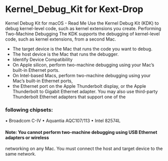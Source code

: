 # Kernel_Debug_Kit for Kext-Drop

Kernel Debug Kit for macOS -
Read Me
Use the Kernel Debug Kit (KDK) to debug kernel-level code, such as kernel extensions you
create.
Performing Two-Machine Debugging
The KDK supports the debugging of kernel-level code, such as kernel extensions, from a second
Mac.
- The target device is the Mac that runs the code you want to debug.
- The host device is the Mac that runs the debugger.
- Identify Device Compatibility
- On Apple silicon, perform two-machine debugging using your Mac’s built-in Ethernet ports.
- On Intel-based Macs, perform two-machine debugging using your Mac’s built-in Ethernet ports,
- the Ethernet port on the Apple Thunderbolt display, or the Apple Thunderbolt to Gigabit Ethernet
adapter. You may also use third-party Thunderbolt Ethernet adapters that support one of the
### following chipsets:
• Broadcom C-IV
• Aquantia AQC107/113
• Intel 82574L
#### Note: You cannot perform two-machine debugging using USB Ethernet adapters or wireless
networking on any Mac.
You must connect the host and target device to the same network.
